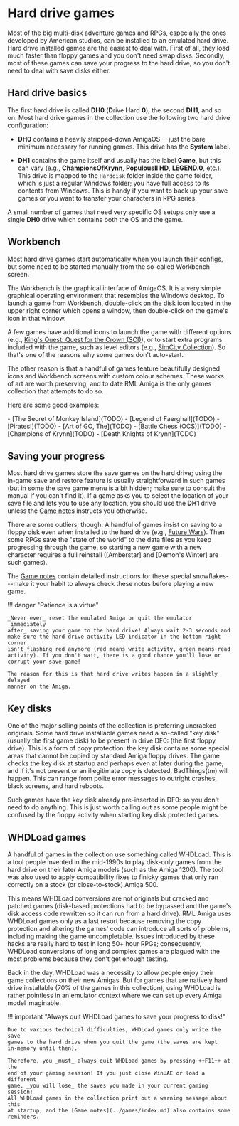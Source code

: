 # Hard drive games

Most of the big multi-disk adventure games and RPGs, especially the ones
developed by American studios, can be installed to an emulated hard drive.
Hard drive installed games are the easiest to deal with. First of all, they
load much faster than floppy games and you don't need swap disks. Secondly,
most of these games can save your progress to the hard drive, so you don't
need to deal with save disks either.


## Hard drive basics

The first hard drive is called **DH0** (**D**rive **H**ard **0**), the second
**DH1**, and so on. Most hard drive games in the collection use the following
two hard drive configuration:

- **DH0** contains a heavily stripped-down AmigaOS---just the bare minimum
  necessary for running games. This drive has the **System** label.

- **DH1** contains the game itself and usually has the label **Game**, but
  this can vary (e.g., **ChampionsOfKrynn**, **PopulousII HD**, **LEGEND.0**,
  etc.). This drive is mapped to the `Harddisk` folder inside the game folder,
  which is just a regular Windows folder; you have full access to its contents
  from Windows. This is handy if you want to back up your save games or you
  want to transfer your characters in RPG series.

A small number of games that need very specific OS setups only use a single
**DH0** drive which contains both the OS and the game.


## Workbench

Most hard drive games start automatically when you launch their configs, but
some need to be started manually from the so-called Workbench screen.

The Workbench is the graphical interface of AmigaOS. It is a very simple
graphical operating environment that resembles the Windows desktop. To launch
a game from Workbench, double-click on the disk icon located in the upper
right corner which opens a window, then double-click on the game's icon in
that window.

A few games have additional icons to launch the game with different options
(e.g., [King's Quest: Quest for the Crown (SCI)](TODO)), or to start extra
programs included with the game, such as level editors (e.g.,
[SimCity Collection](TODO)). So that's one of the reasons why some games don't
auto-start.

The other reason is that a handful of games feature beautifully designed icons
and Workbench screens with custom colour schemes. These works of art are worth
preserving, and to date RML Amiga is the only games collection that attempts
to do so.

Here are some good examples:

<div class="compact" markdown>
  - [The Secret of Monkey Island](TODO)
  - [Legend of Faerghail](TODO)
  - [Pirates!](TODO)
  - [Art of GO, The](TODO)
  - [Battle Chess (OCS)](TODO)
  - [Champions of Krynn](TODO)
  - [Death Knights of Krynn](TODO)
</div>


## Saving your progress

Most hard drive games store the save games on the hard drive; using the
in-game save and restore feature is usually straightforward in such games (but
in some the save game menu is a bit hidden; make sure to consult the manual if
you can't find it). If a game asks you to select the location of your save
file and lets you to use any location, you should use the **DH1** drive unless
the [Game notes](../games/index.md) instructs you otherwise.

There are some outliers, though. A handful of games insist on saving to a
floppy disk even when installed to the hard drive (e.g., [Future Wars](TODO)).
Then some RPGs save the "state of the world" to the data files as you keep
progressing through the game, so starting a new game with a new character
requires a full reinstall ([Amberstar] and [Demon's Winter] are such games).

The [Game notes](../games/index.md) contain detailed instructions for these
special snowflakes---make it your habit to always check these notes before
playing a new game.

!!! danger "Patience is a virtue"

    _Never ever_ reset the emulated Amiga or quit the emulator _immediately
    after_ saving your game to the hard drive! Always wait 2-3 seconds and
    make sure the hard drive activity LED indicator in the bottom-right corner
    isn't flashing red anymore (red means write activity, green means read
    activity). If you don't wait, there is a good chance you'll lose or
    corrupt your save game!

    The reason for this is that hard drive writes happen in a slightly delayed
    manner on the Amiga.


## Key disks

One of the major selling points of the collection is preferring uncracked
originals. Some hard drive installable games need a so-called "key disk"
(usually the first game disk) to be present in drive DF0: (the first floppy
drive). This is a form of copy protection: the key disk contains some special
areas that cannot be copied by standard Amiga floppy drives. The game checks
the key disk at startup and perhaps even at later during the game, and if it's
not present or an illegitimate copy is detected, BadThings(tm) will happen.
This can range from polite error messages to outright crashes, black screens,
and hard reboots.

Such games have the key disk already pre-inserted in DF0: so you don't need to
do anything. This is just worth calling out as some people might be confused
by the floppy activity when starting key disk protected games.


## WHDLoad games

A handful of games in the collection use something called WHDLoad. This is a
tool people invented in the mid-1990s to play disk-only games from the hard
drive on their later Amiga models (such as the Amiga 1200). The tool was also
used to apply compatibility fixes to finicky games that only ran correctly on
a stock (or close-to-stock) Amiga 500.

This means WHDLoad conversions are not originals but cracked and patched games
(disk-based protections had to be bypassed and the game's disk access code
rewritten so it can run from a hard drive). RML Amiga uses WHDLoad games only
as a last resort because removing the copy protection and altering the games'
code can introduce all sorts of problems, including making the game
uncompletable. Issues introduced by these hacks are really hard to test in
long 50+ hour RPGs; consequently, WHDLoad conversions of long and complex
games are plagued with the most problems because they don't get enough
testing.

Back in the day, WHDLoad was a necessity to allow people enjoy their game
collections on their new Amigas. But for games that are natively hard drive
installable (70% of the games in this collection), using WHDLoad is rather
pointless in an emulator context where we can set up every Amiga model
imaginable.

!!! important "Always quit WHDLoad games to save your progress to disk!"

    Due to various technical difficulties, WHDLoad games only write the save
    games to the hard drive when you quit the game (the saves are kept
    in-memory until then).

    Therefore, you _must_ always quit WHDLoad games by pressing ++F11++ at the
    end of your gaming session! If you just close WinUAE or load a different
    game, _you will lose_ the saves you made in your current gaming session!
    All WHDLoad games in the collection print out a warning message about this
    at startup, and the [Game notes](../games/index.md) also contains some
    reminders.

